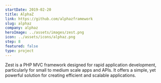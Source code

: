 ```yaml
---
startDate: 2019-02-20
title: AlphaZ
link: https://github.com/alphazframework
slug: alphaz
company: alphaz
heroImage: ../assets/images/zest.png
icon: ../assets/icons/alphaz.png
step: 8
featured: false
type: project
---
```


Zest is a PHP MVC framework designed for rapid application development, particularly for small to medium scale apps and APIs. It offers a simple, yet powerful solution for creating efficient and scalable applications.
